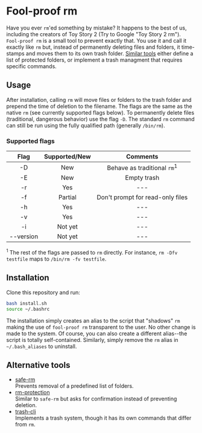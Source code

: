 # Fool-proof rm
Have you ever `rm`'ed  something by mistake? It happens to the best of us, including the creators of Toy Story 2 (Try to Google "Toy Story 2 rm").  
`Fool-proof rm` is a small tool to prevent exactly that.
You use it and call it exactly like `rm` but, instead of permanently deleting files and folders, it time-stamps and moves them to its own trash folder. [Similar tools](#Alternative-tools) either define a list of protected folders, or implement a trash managment that requires specific commands.

## Usage
After installation, calling `rm` will move files or folders to the trash folder and prepend the time of deletion to the filename. The flags are the same as the native `rm` (see currently supported flags below).
To permanently delete files (traditional, dangerous behavior) use the flag `-D`.
The standard `rm` command can still be run using the fully qualified path (generally `/bin/rm`).

### Supported flags
| Flag | Supported/New | Comments|
| :---:|  :---:    |  :---:  |
| -D | New | Behave as traditional `rm`<sup>1</sup>|
| -E | New | Empty trash |
| -r | Yes | --- |
| -f | Partial | Don't prompt for read-only files |
| -h | Yes | --- |
| -v | Yes | --- |
| -i | Not yet | --- |
| --version | Not yet | --- |

<sup>1</sup> The rest of the flags are passed to `rm` directly. For instance, `rm -Dfv testfile` maps to `/bin/rm -fv testfile`.

## Installation
Clone this repository and run:
```bash
bash install.sh
source ~/.bashrc
```
The installation simply creates an alias to the script that "shadows" `rm` making the use of `fool-proof rm` transparent to the user.
No other change is made to the system.
Of course, you can also create a different alias--the script is totally self-contained.
Similarly, simply remove the `rm` alias in `~/.bash_aliases` to uninstall. 

## Alternative tools
* [safe-rm](http://manpages.ubuntu.com/manpages/bionic/en/man1/safe-rm.1.html)  
Prevents removal of a predefined list of folders.
* [rm-protection](https://github.com/alanzchen/rm-protection)  
Similar to `safe-rm` but asks for confirmation instead of preventing deletion.
* [trash-cli](https://github.com/andreafrancia/trash-cli)  
Implements a trash system, though it has its own commands that differ from `rm`.